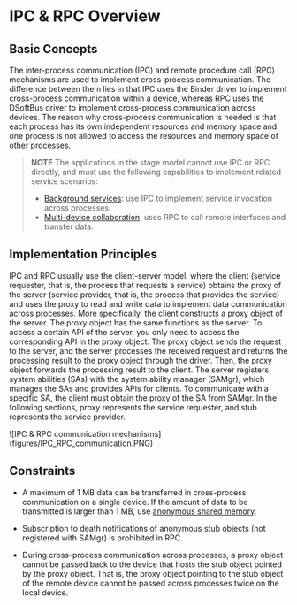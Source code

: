 # IPC & RPC Overview


## Basic Concepts

The inter-process communication (IPC) and remote procedure call (RPC) mechanisms are used to implement cross-process communication. The difference between them lies in that IPC uses the Binder driver to implement cross-process communication within a device, whereas RPC uses the DSoftBus driver to implement cross-process communication across devices. The reason why cross-process communication is needed is that each process has its own independent resources and memory space and one process is not allowed to access the resources and memory space of other processes.

> **NOTE**
> The applications in the stage model cannot use IPC or RPC directly, and must use the following capabilities to implement related service scenarios:
>- [Background services](../application-models/background-services.md): use IPC to implement service invocation across processes.
>- [Multi-device collaboration](../application-models/hop-multi-device-collaboration.md): uses RPC to call remote interfaces and transfer data.


## Implementation Principles

IPC and RPC usually use the client-server model, where the client (service requester, that is, the process that requests a service) obtains the proxy of the server (service provider, that is, the process that provides the service) and uses the proxy to read and write data to implement data communication across processes. More specifically, the client constructs a proxy object of the server. The proxy object has the same functions as the server. To access a certain API of the server, you only need to access the corresponding API in the proxy object. The proxy object sends the request to the server, and the server processes the received request and returns the processing result to the proxy object through the driver. Then, the proxy object forwards the processing result to the client. The server registers system abilities (SAs) with the system ability manager (SAMgr), which manages the SAs and provides APIs for clients. To communicate with a specific SA, the client must obtain the proxy of the SA from SAMgr. In the following sections, proxy represents the service requester, and stub represents the service provider.

![IPC & RPC communication mechanisms] (figures/IPC_RPC_communication.PNG)


## Constraints

- A maximum of 1 MB data can be transferred in cross-process communication on a single device. If the amount of data to be transmitted is larger than 1 MB, use [anonymous shared memory](../reference/apis/js-apis-rpc.md#ashmem8).

- Subscription to death notifications of anonymous stub objects (not registered with SAMgr) is prohibited in RPC.

- During cross-process communication across processes, a proxy object cannot be passed back to the device that hosts the stub object pointed by the proxy object. That is, the proxy object pointing to the stub object of the remote device cannot be passed across processes twice on the local device.
